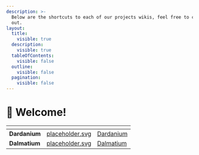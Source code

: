 ```yaml
---
description: >-
  Below are the shortcuts to each of our projects wikis, feel free to check them
  out.
layout:
  title:
    visible: true
  description:
    visible: true
  tableOfContents:
    visible: false
  outline:
    visible: false
  pagination:
    visible: false
---
```


# 👋 Welcome!

<table data-card-size="large" data-view="cards" data-full-width="true"><thead><tr><th></th><th data-hidden data-card-cover data-type="files"></th><th data-hidden data-card-target data-type="content-ref"></th></tr></thead><tbody><tr><td><strong>Dardanium</strong></td><td><a href=".gitbook/assets/placeholder.svg">placeholder.svg</a></td><td><a href="https://app.gitbook.com/o/nxgvFbXjlsDPC5scaTIk/s/PDVNyx0N9viniBcAkQWy/">Dardanium</a></td></tr><tr><td><strong>Dalmatium</strong></td><td><a href=".gitbook/assets/placeholder.svg">placeholder.svg</a></td><td><a href="https://app.gitbook.com/o/nxgvFbXjlsDPC5scaTIk/s/ZqIX3bi71c75FawWsA2t/">Dalmatium</a></td></tr></tbody></table>
